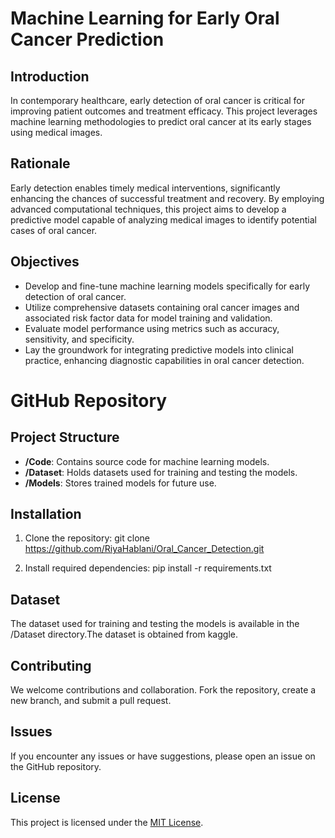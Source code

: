 # Machine Learning for Early Oral Cancer Prediction

## Introduction

In contemporary healthcare, early detection of oral cancer is critical for improving patient outcomes and treatment efficacy. This project leverages machine learning methodologies to predict oral cancer at its early stages using medical images.

## Rationale

Early detection enables timely medical interventions, significantly enhancing the chances of successful treatment and recovery. By employing advanced computational techniques, this project aims to develop a predictive model capable of analyzing medical images to identify potential cases of oral cancer.

## Objectives

* Develop and fine-tune machine learning models specifically for early detection of oral cancer.
* Utilize comprehensive datasets containing oral cancer images and associated risk factor data for model training and validation.
* Evaluate model performance using metrics such as accuracy, sensitivity, and specificity.
* Lay the groundwork for integrating predictive models into clinical practice, enhancing diagnostic capabilities in oral cancer detection.

# GitHub Repository

## Project Structure

* **/Code**: Contains source code for machine learning models.
* **/Dataset**: Holds datasets used for training and testing the models.
* **/Models**: Stores trained models for future use.

## Installation

1. Clone the repository:
git clone https://github.com/RiyaHablani/Oral_Cancer_Detection.git

2. Install required dependencies:
pip install -r requirements.txt


## Dataset

The dataset used for training and testing the models is available in the /Dataset directory.The dataset is obtained from kaggle.

## Contributing

We welcome contributions and collaboration. Fork the repository, create a new branch, and submit a pull request.

## Issues

If you encounter any issues or have suggestions, please open an issue on the GitHub repository.

## License

This project is licensed under the [MIT License](https://github.com/RiyaHablani/Oral_Cancer_Detection/blob/master/LICENSE).
